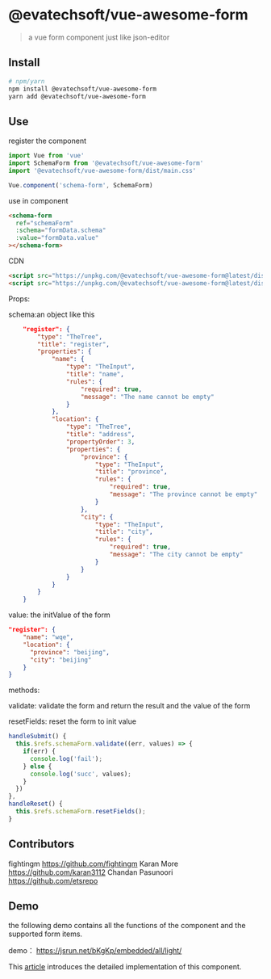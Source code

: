 # @evatechsoft/vue-awesome-form

> a vue form component just like json-editor

## Install

``` bash
# npm/yarn
npm install @evatechsoft/vue-awesome-form 
yarn add @evatechsoft/vue-awesome-form
```

## Use

register the component
``` js
import Vue from 'vue'
import SchemaForm from '@evatechsoft/vue-awesome-form'
import '@evatechsoft/vue-awesome-form/dist/main.css'

Vue.component('schema-form', SchemaForm)
```

use in component
```html
<schema-form
  ref="schemaForm"
  :schema="formData.schema"
  :value="formData.value"
></schema-form>
```

CDN
```html
<script src="https://unpkg.com/@evatechsoft/vue-awesome-form@latest/dist/main.js"></script>
<script src="https://unpkg.com/@evatechsoft/vue-awesome-form@latest/dist/main.css"></script>
```

Props:

schema:an object like this

```json
    "register": {
        "type": "TheTree",
        "title": "register",
        "properties": {
            "name": {
                "type": "TheInput",
                "title": "name",
                "rules": {
                    "required": true,
                    "message": "The name cannot be empty"
                }
            },
            "location": {
                "type": "TheTree",
                "title": "address",
                "propertyOrder": 3,
                "properties": {
                    "province": {
                        "type": "TheInput",
                        "title": "province",
                        "rules": {
                            "required": true,
                            "message": "The province cannot be empty"
                        }
                    },
                    "city": {
                        "type": "TheInput",
                        "title": "city",
                        "rules": {
                            "required": true,
                            "message": "The city cannot be empty"
                        }
                    }
                }
            }
        }
    }
```

value: the initValue of the form

```json
"register": {
    "name": "wqe",
    "location": {
      "province": "beijing",
      "city": "beijing"
    }
}
```

methods:

validate: validate the form and return the result and the value of the form

resetFields: reset the form to init value

```js
handleSubmit() {
  this.$refs.schemaForm.validate((err, values) => {
    if(err) {
      console.log('fail');
    } else {
      console.log('succ', values);
    }
  })
},
handleReset() {
  this.$refs.schemaForm.resetFields();
}
```

## Contributors

fightingm <https://github.com/fightingm>
Karan More <https://github.com/karan3112>
Chandan Pasunoori <https://github.com/etsrepo>

## Demo

the following demo contains all the functions of the component and the supported form items.

demo： <https://jsrun.net/bKgKp/embedded/all/light/>

This [article](https://juejin.im/post/5b1cdd29e51d4506bb3a771d) introduces the detailed implementation of this component. 

